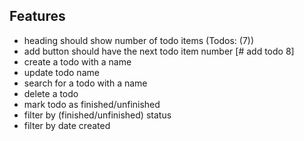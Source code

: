 ## Features

- heading should show number of todo items (Todos: (7))
- add button should have the next todo item number [# add todo 8] 
- create a todo with a name
- update todo name
- search for a todo with a name
- delete a todo
- mark todo as finished/unfinished
- filter by (finished/unfinished) status
- filter by date created
